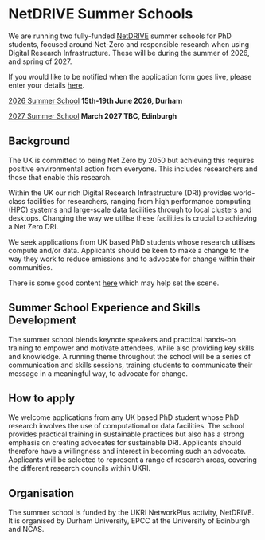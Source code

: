 # NetDRIVE Summer Schools

We are running two fully-funded [NetDRIVE](https://eng.ox.ac.uk/netdrive) summer schools for PhD students, focused around Net-Zero and responsible research when using Digital Research Infrastructure.  These will be during the summer of 2026, and spring of 2027.

If you would like to be notified when the application form goes live, please enter your details [here](https://forms.office.com/Pages/ResponsePage.aspx?id=i9hQcmhLKUW-RNWaLYpvlKHkTxd26sdLkOaQl2zCEXpUNVpGQVpVSzRTVlBCQTlTTVFWVkhWTTVFWi4u).

[2026 Summer School](ss2026.md) **15th-19th June 2026, Durham**

[2027 Summer School](ss2027.md) **March 2027 TBC, Edinburgh**

## Background

The UK is committed to being Net Zero by 2050 but achieving this requires positive environmental action from everyone. This includes researchers and those that enable this research.

Within the UK our rich Digital Research Infrastructure (DRI) provides world-class facilities for researchers, ranging from high performance computing (HPC) systems and large-scale data facilities through to local clusters and desktops. Changing the way we utilise these facilities is crucial to achieving a Net Zero DRI.

We seek applications from UK based PhD students whose research utilises compute and/or data. Applicants should be keen to make a change to the way they work to reduce emissions and to advocate for change within their communities.


There is some good content [here](https://epcced.github.io/2025-05-13_GreenHPC_Edinburgh/index.html#key-concepts) which may help set the scene.

## Summer School Experience and Skills Development

The summer school blends keynote speakers and practical hands-on training to empower and motivate attendees, while also providing key skills and knowledge. A running theme throughout the school will be a series of communication and skills sessions, training students to communicate their message in a meaningful way, to advocate for change. 

## How to apply

We welcome applications from any UK based PhD student whose PhD research involves the use of computational or data facilities. The school provides practical training in sustainable practices but also has a strong emphasis on creating advocates for sustainable DRI. Applicants should therefore have a willingness and interest in becoming such an advocate. Applicants will be selected to represent a range of research areas, covering the different research councils within UKRI. 

## Organisation

The summer school is funded by the UKRI NetworkPlus activity, NetDRIVE. It is organised by Durham University, EPCC at the University of Edinburgh and NCAS.
